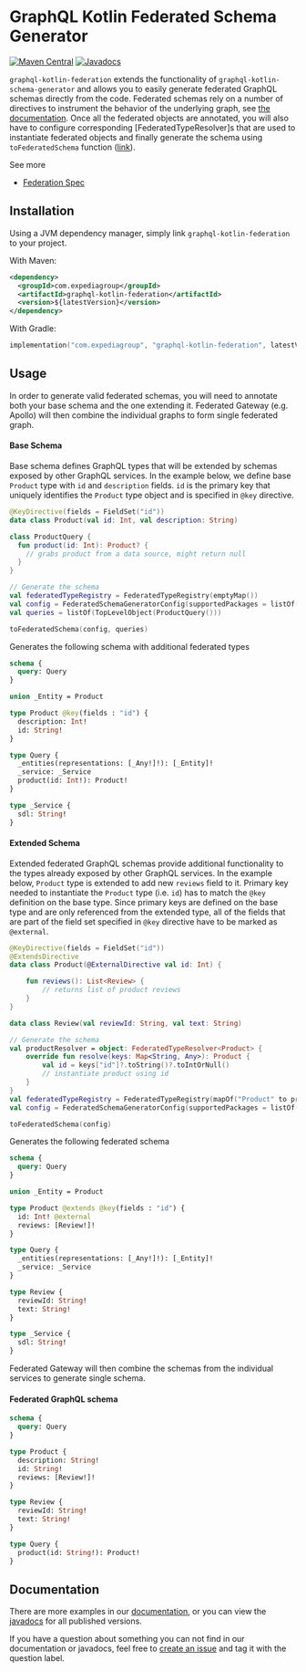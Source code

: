 # GraphQL Kotlin Federated Schema Generator
[![Maven Central](https://img.shields.io/maven-central/v/com.expediagroup/graphql-kotlin-federation.svg?label=Maven%20Central)](https://search.maven.org/search?q=g:%22com.expediagroup%22%20AND%20a:%22graphql-kotlin-federation%22)
[![Javadocs](https://img.shields.io/maven-central/v/com.expediagroup/graphql-kotlin-federation.svg?label=javadoc&colorB=brightgreen)](https://www.javadoc.io/doc/com.expediagroup/graphql-kotlin-federation)

`graphql-kotlin-federation` extends the functionality of `graphql-kotlin-schema-generator` and allows you to easily
generate federated GraphQL schemas directly from the code. Federated schemas rely on a number of directives to
instrument the behavior of the underlying graph, see [the documentation](https://expediagroup.github.io/graphql-kotlin/docs/federated/federated-directives).
Once all the federated objects are annotated, you will also have to configure corresponding [FederatedTypeResolver]s
that are used to instantiate federated objects and finally generate the schema using `toFederatedSchema` function
([link](https://github.com/ExpediaGroup/graphql-kotlin/blob/master/generator/graphql-kotlin-federation/src/main/kotlin/com/expediagroup/graphql/generator/federation/toFederatedSchema.kt#L34)).

See more

* [Federation Spec](https://www.apollographql.com/docs/apollo-server/federation/federation-spec/)

## Installation

Using a JVM dependency manager, simply link `graphql-kotlin-federation` to your project.

With Maven:

```xml
<dependency>
  <groupId>com.expediagroup</groupId>
  <artifactId>graphql-kotlin-federation</artifactId>
  <version>${latestVersion}</version>
</dependency>
```

With Gradle:

```kotlin
implementation("com.expediagroup", "graphql-kotlin-federation", latestVersion)
```

## Usage

In order to generate valid federated schemas, you will need to annotate both your base schema and the one extending it. Federated Gateway (e.g. Apollo) will then combine the individual graphs to form single federated graph.

#### Base Schema

Base schema defines GraphQL types that will be extended by schemas exposed by other GraphQL services. In the example below, we define base `Product` type with `id` and `description` fields. `id` is the primary key that uniquely identifies the `Product` type object and is specified in `@key` directive.

```kotlin
@KeyDirective(fields = FieldSet("id"))
data class Product(val id: Int, val description: String)

class ProductQuery {
  fun product(id: Int): Product? {
    // grabs product from a data source, might return null
  }
}

// Generate the schema
val federatedTypeRegistry = FederatedTypeRegistry(emptyMap())
val config = FederatedSchemaGeneratorConfig(supportedPackages = listOf("org.example"), hooks = FederatedSchemaGeneratorHooks(federatedTypeRegistry))
val queries = listOf(TopLevelObject(ProductQuery()))

toFederatedSchema(config, queries)
```

Generates the following schema with additional federated types

```graphql
schema {
  query: Query
}

union _Entity = Product

type Product @key(fields : "id") {
  description: Int!
  id: String!
}

type Query {
  _entities(representations: [_Any!]!): [_Entity]!
  _service: _Service
  product(id: Int!): Product!
}

type _Service {
  sdl: String!
}
```

#### Extended Schema

Extended federated GraphQL schemas provide additional functionality to the types already exposed by other GraphQL services. In the example below, `Product` type is extended to add new `reviews` field to it. Primary key needed to instantiate the `Product` type (i.e. `id`) has to match the `@key` definition on the base type. Since primary keys are defined on the base type and are only referenced from the extended type, all of the fields that are part of the field set specified in `@key` directive have to be marked as `@external`.

```kotlin
@KeyDirective(fields = FieldSet("id"))
@ExtendsDirective
data class Product(@ExternalDirective val id: Int) {

    fun reviews(): List<Review> {
        // returns list of product reviews
    }
}

data class Review(val reviewId: String, val text: String)

// Generate the schema
val productResolver = object: FederatedTypeResolver<Product> {
    override fun resolve(keys: Map<String, Any>): Product {
        val id = keys["id"]?.toString()?.toIntOrNull()
        // instantiate product using id
    }
}
val federatedTypeRegistry = FederatedTypeRegistry(mapOf("Product" to productResolver))
val config = FederatedSchemaGeneratorConfig(supportedPackages = listOf("org.example"), hooks = FederatedSchemaGeneratorHooks(federatedTypeRegistry))

toFederatedSchema(config)
```

Generates the following federated schema

```graphql
schema {
  query: Query
}

union _Entity = Product

type Product @extends @key(fields : "id") {
  id: Int! @external
  reviews: [Review!]!
}

type Query {
  _entities(representations: [_Any!]!): [_Entity]!
  _service: _Service
}

type Review {
  reviewId: String!
  text: String!
}

type _Service {
  sdl: String!
}
```

Federated Gateway will then combine the schemas from the individual services to generate single schema.

#### Federated GraphQL schema

```graphql
schema {
  query: Query
}

type Product {
  description: String!
  id: String!
  reviews: [Review!]!
}

type Review {
  reviewId: String!
  text: String!
}

type Query {
  product(id: String!): Product!
}
```

## Documentation

There are more examples in our [documentation](https://expediagroup.github.io/graphql-kotlin),
or you can view the [javadocs](https://www.javadoc.io/doc/com.expediagroup/graphql-kotlin-federation) for all published versions.

If you have a question about something you can not find in our documentation or javadocs, feel free to [create an issue](https://github.com/ExpediaGroup/graphql-kotlin/issues) and tag it with the question label.
